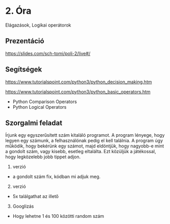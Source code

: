 # 2. Óra

Elágazások, Logikai operátorok

## Prezentáció
https://slides.com/sch-tomi/poli-2/live#/

## Segítségek
https://www.tutorialspoint.com/python3/python_decision_making.htm

https://www.tutorialspoint.com/python3/python_basic_operators.htm
- Python Comparison Operators
- Python Logical Operators


## Szorgalmi feladat

Írjunk egy egyszerűsített szám kitaláló programot.
A program lényege, hogy legyen egy számunk, a felhasználónak pedig el kell találnia.
A program úgy működik, hogy bekérünk egy számot, majd eldöntjük, hogy nagyobb-e mint a gondolt szám, vagy kisebb, esetleg eltalálta.
Ezt közüljük a játékossal, hogy legközelebb jobb tippet adjon.

1. verzió 
- a gondolt szám fix, kódban mi adjuk meg.

2. verzió
- 5x találgathat az illető

3. Googlizás
- Hogy lehetne 1 és 100 közötti random szám
